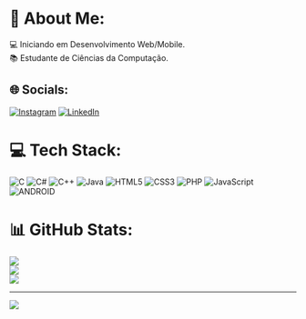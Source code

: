 # 💫 About Me:
💻 Iniciando em Desenvolvimento Web/Mobile.<br>📚 Estudante de Ciências da Computação.<br>


## 🌐 Socials:
[![Instagram](https://img.shields.io/badge/Instagram-%23E4405F.svg?logo=Instagram&logoColor=white)](https://instagram.com/hebarbosa18/) [![LinkedIn](https://img.shields.io/badge/LinkedIn-%230077B5.svg?logo=linkedin&logoColor=white)](https://linkedin.com/in/heloisa-barbosa-3a882119a/) 

# 💻 Tech Stack:
![C](https://img.shields.io/badge/c-%2300599C.svg?style=flat&logo=c&logoColor=white) ![C#](https://img.shields.io/badge/c%23-%23239120.svg?style=flat&logo=c-sharp&logoColor=white) ![C++](https://img.shields.io/badge/c++-%2300599C.svg?style=flat&logo=c%2B%2B&logoColor=white) ![Java](https://img.shields.io/badge/java-%23ED8B00.svg?style=flat&logo=java&logoColor=white) ![HTML5](https://img.shields.io/badge/html5-%23E34F26.svg?style=flat&logo=html5&logoColor=white) ![CSS3](https://img.shields.io/badge/css3-%231572B6.svg?style=flat&logo=css3&logoColor=white) ![PHP](https://img.shields.io/badge/php-%23777BB4.svg?style=flat&logo=php&logoColor=white) ![JavaScript](https://img.shields.io/badge/javascript-%23323330.svg?style=flat&logo=javascript&logoColor=%23F7DF1E) ![ANDROID](https://img.shields.io/badge/android-%2320232a.svg?style=flat&logo=android&logoColor=%a4c639)
# 📊 GitHub Stats:
![](https://github-readme-stats.vercel.app/api?username=heloisabbarbosa&theme=dark&hide_border=true&include_all_commits=false&count_private=false)<br/>
![](https://github-readme-streak-stats.herokuapp.com/?user=heloisabbarbosa&theme=dark&hide_border=true)<br/>
![](https://github-readme-stats.vercel.app/api/top-langs/?username=heloisabbarbosa&theme=dark&hide_border=true&include_all_commits=false&count_private=false&layout=compact)

---
[![](https://visitcount.itsvg.in/api?id=heloisabbarbosa&icon=2&color=12)](https://visitcount.itsvg.in)

<!-- Proudly created with GPRM ( https://gprm.itsvg.in ) -->
